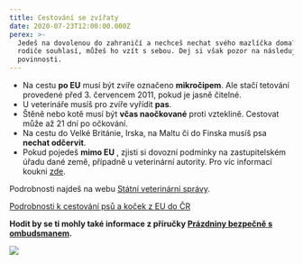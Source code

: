 ```yaml
---
title: Cestování se zvířaty
date: 2020-07-23T12:00:00.000Z
perex: >-
  Jedeš na dovolenou do zahraničí a nechceš nechat svého mazlíčka doma? Pokud
  rodiče souhlasí, můžeš ho vzít s sebou. Dej si však pozor na následující
  povinnosti.
---
```





- Na cestu **po EU** musí být zvíře označeno **mikročipem**. Ale stačí tetování provedené před 3. červencem 2011, pokud je jasně čitelné.
- U veterináře musíš pro zvíře vyřídit **pas**.
- Štěně nebo kotě musí být **včas naočkované** proti vzteklině. Cestovat může až 21 dní po očkování.
- Na cestu do Velké Británie, Irska, na Maltu či do Finska musíš psa **nechat odčervit**.
- Pokud pojedeš **mimo EU** , zjisti si dovozní podmínky na zastupitelském úřadu dané země, případně u veterinární autority. Pro víc informací koukni [zde](https://www.svscr.cz/cestovani-se-zviraty-v-zajmovem-chovu/ii-cestovani-se-zviraty-v-zajmovem-chovu-z-ceske-republiky-do-tretich-zemi/). 



Podrobnosti najdeš na webu [Státní veterinární správy](https://www.svscr.cz/cestovani-se-zviraty-v-zajmovem-chovu/i-cestovani-se-psy-kockami-a-fretkami-z-ceske-republiky-do-clenskych-statu-eu/). 



[Podrobnosti k cestování psů a koček z EU do ČR](https://www.svscr.cz/cestovani-se-zviraty-v-zajmovem-chovu/iii-cestovani-se-psy-kockami-a-fretkami-do-ceske-republiky-z-clenskych-statu-eu/)

**Hodit by se ti mohly také informace z příručky [Prázdniny bezpečně s ombudsmanem](https://www.ochrance.cz/fileadmin/user_upload/Letaky/Prazdniny-bezpecne.pdf?fbclid=IwAR3iz4VzHF1s1pBW2c4GEb4ojGUTKSH0VUc-yXgS1iiDfoQDNPz15hpCowU).**

![](/media/15_zvirata.png.png) 


